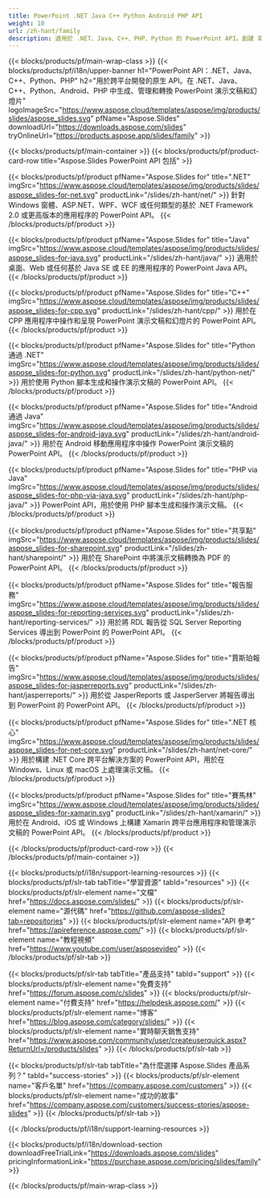 ```yaml
---
title: PowerPoint .NET Java C++ Python Android PHP API
weight: 10
url: /zh-hant/family
description: 適用於 .NET、Java、C++、PHP、Python 的 PowerPoint API。創建 寫 編輯 渲染 打印 PowerPoint PPT、PPTX、ODP。在 SSRS 和 JasperReports 中導出幻燈片
---
```


{{< blocks/products/pf/main-wrap-class >}}
{{< blocks/products/pf/i18n/upper-banner h1="PowerPoint API：.NET、Java、C++、Python、PHP" h2="用於跨平台開發的原生 API。在 .NET、Java、C++、Python、Android、PHP 中生成、管理和轉換 PowerPoint 演示文稿和幻燈片" logoImageSrc="https://www.aspose.cloud/templates/aspose/img/products/slides/aspose_slides.svg" pfName="Aspose.Slides" downloadUrl="https://downloads.aspose.com/slides" tryOnlineUrl="https://products.aspose.app/slides/family" >}}

{{< blocks/products/pf/main-container >}}
{{< blocks/products/pf/product-card-row title="Aspose.Slides PowerPoint API 包括" >}}

{{< blocks/products/pf/product pfName="Aspose.Slides for" title=".NET" imgSrc="https://www.aspose.cloud/templates/aspose/img/products/slides/aspose_slides-for-net.svg" productLink="/slides/zh-hant/net/" >}}
針對 Windows 窗體、ASP.NET、WPF、WCF 或任何類型的基於 .NET Framework 2.0 或更高版本的應用程序的 PowerPoint API。
{{< /blocks/products/pf/product >}}

{{< blocks/products/pf/product pfName="Aspose.Slides for" title="Java" imgSrc="https://www.aspose.cloud/templates/aspose/img/products/slides/aspose_slides-for-java.svg" productLink="/slides/zh-hant/java/" >}}
適用於桌面、Web 或任何基於 Java SE 或 EE 的應用程序的 PowerPoint Java API。
{{< /blocks/products/pf/product >}}

{{< blocks/products/pf/product pfName="Aspose.Slides for" title="C++" imgSrc="https://www.aspose.cloud/templates/aspose/img/products/slides/aspose_slides-for-cpp.svg" productLink="/slides/zh-hant/cpp/" >}}
用於在 CPP 應用程序中操作和呈現 PowerPoint 演示文稿和幻燈片的 PowerPoint API。
{{< /blocks/products/pf/product >}}

{{< blocks/products/pf/product pfName="Aspose.Slides for" title="Python 通過 .NET" imgSrc="https://www.aspose.cloud/templates/aspose/img/products/slides/aspose_slides-for-python.svg" productLink="/slides/zh-hant/python-net/" >}}
用於使用 Python 腳本生成和操作演示文稿的 PowerPoint API。
{{< /blocks/products/pf/product >}}

{{< blocks/products/pf/product pfName="Aspose.Slides for" title="Android 通過 Java" imgSrc="https://www.aspose.cloud/templates/aspose/img/products/slides/aspose_slides-for-android-java.svg" productLink="/slides/zh-hant/android-java/" >}}
用於在 Android 移動應用程序中操作 PowerPoint 演示文稿的 PowerPoint API。
{{< /blocks/products/pf/product >}}

{{< blocks/products/pf/product pfName="Aspose.Slides for" title="PHP via Java" imgSrc="https://www.aspose.cloud/templates/aspose/img/products/slides/aspose_slides-for-php-via-java.svg" productLink="/slides/zh-hant/php-java/" >}}
PowerPoint API，用於使用 PHP 腳本生成和操作演示文稿。
{{< /blocks/products/pf/product >}}

{{< blocks/products/pf/product pfName="Aspose.Slides for" title="共享點" imgSrc="https://www.aspose.cloud/templates/aspose/img/products/slides/aspose_slides-for-sharepoint.svg" productLink="/slides/zh-hant/sharepoint/" >}}
用於在 SharePoint 中將演示文稿轉換為 PDF 的 PowerPoint API。
{{< /blocks/products/pf/product >}}

{{< blocks/products/pf/product pfName="Aspose.Slides for" title="報告服務" imgSrc="https://www.aspose.cloud/templates/aspose/img/products/slides/aspose_slides-for-reporting-services.svg" productLink="/slides/zh-hant/reporting-services/" >}}
用於將 RDL 報告從 SQL Server Reporting Services 導出到 PowerPoint 的 PowerPoint API。
{{< /blocks/products/pf/product >}}

{{< blocks/products/pf/product pfName="Aspose.Slides for" title="賈斯珀報告" imgSrc="https://www.aspose.cloud/templates/aspose/img/products/slides/aspose_slides-for-jasperreports.svg" productLink="/slides/zh-hant/jasperreports/" >}}
用於從 JasperReports 或 JasperServer 將報告導出到 PowerPoint 的 PowerPoint API。
{{< /blocks/products/pf/product >}}

{{< blocks/products/pf/product pfName="Aspose.Slides for" title=".NET 核心" imgSrc="https://www.aspose.cloud/templates/aspose/img/products/slides/aspose_slides-for-net-core.svg" productLink="/slides/zh-hant/net-core/" >}}
用於構建 .NET Core 跨平台解決方案的 PowerPoint API，用於在 Windows、Linux 或 macOS 上處理演示文稿。
{{< /blocks/products/pf/product >}}

{{< blocks/products/pf/product pfName="Aspose.Slides for" title="賽馬林" imgSrc="https://www.aspose.cloud/templates/aspose/img/products/slides/aspose_slides-for-xamarin.svg" productLink="/slides/zh-hant/xamarin/" >}}
用於在 Android、iOS 或 Windows 上構建 Xamarin 跨平台應用程序和管理演示文稿的 PowerPoint API。
{{< /blocks/products/pf/product >}}

{{< /blocks/products/pf/product-card-row >}}
{{< /blocks/products/pf/main-container >}}

{{< blocks/products/pf/i18n/support-learning-resources >}}
{{< blocks/products/pf/slr-tab tabTitle="學習資源" tabId="resources" >}}
{{< blocks/products/pf/slr-element name="文檔" href="https://docs.aspose.com/slides/" >}}
{{< blocks/products/pf/slr-element name="源代碼" href="https://github.com/aspose-slides?tab=repositories" >}}
{{< blocks/products/pf/slr-element name="API 參考" href="https://apireference.aspose.com/" >}}
{{< blocks/products/pf/slr-element name="教程視頻" href="https://www.youtube.com/user/asposevideo" >}}
{{< /blocks/products/pf/slr-tab >}}

{{< blocks/products/pf/slr-tab tabTitle="產品支持" tabId="support" >}}
{{< blocks/products/pf/slr-element name="免費支持" href="https://forum.aspose.com/c/slides" >}}
{{< blocks/products/pf/slr-element name="付費支持" href="https://helpdesk.aspose.com/" >}}
{{< blocks/products/pf/slr-element name="博客" href="https://blog.aspose.com/category/slides/" >}}
{{< blocks/products/pf/slr-element name="實時聊天銷售支持" href="https://www.aspose.com/community/user/createuserquick.aspx?ReturnUrl=/products/slides" >}}
{{< /blocks/products/pf/slr-tab >}}

{{< blocks/products/pf/slr-tab tabTitle="為什麼選擇 Aspose.Slides 產品系列？" tabId="success-stories" >}}
{{< blocks/products/pf/slr-element name="客戶名單" href="https://company.aspose.com/customers" >}}
{{< blocks/products/pf/slr-element name="成功的故事" href="https://company.aspose.com/customers/success-stories/aspose-slides" >}}
{{< /blocks/products/pf/slr-tab >}}

{{< /blocks/products/pf/i18n/support-learning-resources >}}

{{< blocks/products/pf/i18n/download-section downloadFreeTrialLink="https://downloads.aspose.com/slides" pricingInformationLink="https://purchase.aspose.com/pricing/slides/family" >}}

{{< /blocks/products/pf/main-wrap-class >}}
